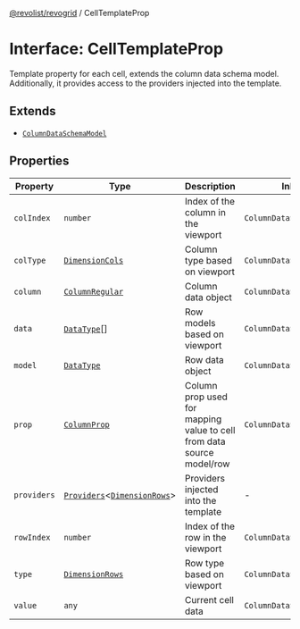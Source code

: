 [@revolist/revogrid](README.md) / CellTemplateProp

# Interface: CellTemplateProp

Template property for each cell, extends the column data schema model.
Additionally, it provides access to the providers injected into the template.

## Extends

- [`ColumnDataSchemaModel`](TypeAlias.ColumnDataSchemaModel.md)

## Properties

| Property | Type | Description | Inherited from | Defined in |
| ------ | ------ | ------ | ------ | ------ |
| `colIndex` | `number` | Index of the column in the viewport | `ColumnDataSchemaModel.colIndex` | [src/types/interfaces.ts:46](https://github.com/revolist/revogrid/blob/d6473f6969ab6fd56cd4da079557c4c65f0572e2/src/types/interfaces.ts#L46) |
| `colType` | [`DimensionCols`](TypeAlias.DimensionCols.md) | Column type based on viewport | `ColumnDataSchemaModel.colType` | [src/types/interfaces.ts:50](https://github.com/revolist/revogrid/blob/d6473f6969ab6fd56cd4da079557c4c65f0572e2/src/types/interfaces.ts#L50) |
| `column` | [`ColumnRegular`](Interface.ColumnRegular.md) | Column data object | `ColumnDataSchemaModel.column` | [src/types/interfaces.ts:38](https://github.com/revolist/revogrid/blob/d6473f6969ab6fd56cd4da079557c4c65f0572e2/src/types/interfaces.ts#L38) |
| `data` | [`DataType`](TypeAlias.DataType.md)[] | Row models based on viewport | `ColumnDataSchemaModel.data` | [src/types/interfaces.ts:58](https://github.com/revolist/revogrid/blob/d6473f6969ab6fd56cd4da079557c4c65f0572e2/src/types/interfaces.ts#L58) |
| `model` | [`DataType`](TypeAlias.DataType.md) | Row data object | `ColumnDataSchemaModel.model` | [src/types/interfaces.ts:34](https://github.com/revolist/revogrid/blob/d6473f6969ab6fd56cd4da079557c4c65f0572e2/src/types/interfaces.ts#L34) |
| `prop` | [`ColumnProp`](TypeAlias.ColumnProp.md) | Column prop used for mapping value to cell from data source model/row | `ColumnDataSchemaModel.prop` | [src/types/interfaces.ts:30](https://github.com/revolist/revogrid/blob/d6473f6969ab6fd56cd4da079557c4c65f0572e2/src/types/interfaces.ts#L30) |
| `providers` | [`Providers`](TypeAlias.Providers.md)\<[`DimensionRows`](TypeAlias.DimensionRows.md)\> | Providers injected into the template | - | [src/types/interfaces.ts:72](https://github.com/revolist/revogrid/blob/d6473f6969ab6fd56cd4da079557c4c65f0572e2/src/types/interfaces.ts#L72) |
| `rowIndex` | `number` | Index of the row in the viewport | `ColumnDataSchemaModel.rowIndex` | [src/types/interfaces.ts:42](https://github.com/revolist/revogrid/blob/d6473f6969ab6fd56cd4da079557c4c65f0572e2/src/types/interfaces.ts#L42) |
| `type` | [`DimensionRows`](TypeAlias.DimensionRows.md) | Row type based on viewport | `ColumnDataSchemaModel.type` | [src/types/interfaces.ts:54](https://github.com/revolist/revogrid/blob/d6473f6969ab6fd56cd4da079557c4c65f0572e2/src/types/interfaces.ts#L54) |
| `value` | `any` | Current cell data | `ColumnDataSchemaModel.value` | [src/types/interfaces.ts:62](https://github.com/revolist/revogrid/blob/d6473f6969ab6fd56cd4da079557c4c65f0572e2/src/types/interfaces.ts#L62) |
